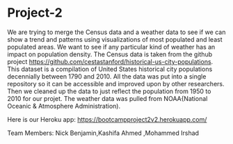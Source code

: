 # Project-2


We are trying to merge the Census data and a weather data to see if we can show a trend and patterns using visualizations of most populated and least populated areas. We want to see if any particular kind of weather has an impact on  population density.
The Census data is taken from the github project https://github.com/cestastanford/historical-us-city-populations.
This dataset is a compilation of United States historical city populations decennially between 1790 and 2010. All the data was put into a single repository so it can be accessible and improved upon by other researchers.
Then we cleaned up the data to just reflect the population from 1950 to 2010 for our projet.
The weather data was pulled from NOAA{National Oceanic & Atmosphere Administration).

Here is our Heroku app:
https://bootcampproject2v2.herokuapp.com/

Team Members: 
Nick Benjamin,Kashifa Ahmed ,Mohammed Irshad

